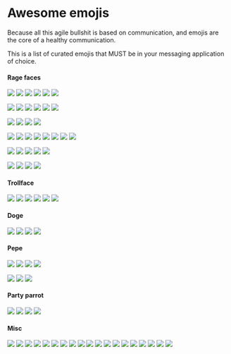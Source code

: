 # Awesome emojis

Because all this agile bullshit is based on communication, and emojis are the
core of a healthy communication.

This is a list of curated emojis that MUST be in your messaging application of
choice.

#### Rage faces

![](rage/sure_baby.png)
![](rage/everything_went_better_than_expected.png)
![](rage/:3.png)
![](rage/epic_win.png)
![](rage/pfftch.png)
![](rage/thumbs_up.png)

![](rage/come_on.png)
![](rage/pondering.png)
![](rage/unhappy.png)
![](rage/wtf.png)
![](rage/fffuuuuu.png)
![](rage/whyyy.png)

![](rage/determined.png)
![](rage/are_you_kidding_me.png)
![](rage/challenge_accepted.png)
![](rage/fuck_yeah.png)

![](rage/poker_face.png)
![](rage/forever_alone.png)
![](rage/okay.png)
![](rage/mother_of_god.png)
![](rage/xD.png)
![](rage/lol.png)
![](rage/megusta.png)
![](rage/y_u_no.png)

![](rage/all_the_things.png)
![](rage/puke_rainbows.png)
![](rage/i_know_that_feel.png)
![](rage/its_something.png)
![](rage/nothing_to_do_here.png)

![](rage/yao.png)
![](rage/notbad.png)
![](rage/seriously_f.png)
![](rage/seriously_m.png)

#### Trollface

![](trollface/troll.png)
![](trollface/trolled_troll.png)
![](trollface/troll_sad.png)
![](trollface/troll_sincere.png)
![](trollface/trolldance.gif)
![](trollface/trolldad.png)


#### Doge

![](doge/doge.png)
![](doge/doge3d.gif)
![](doge/doge_with_it.png)
![](doge/doge_cool.gif)

#### Pepe

![](pepe/pepe.png)
![](pepe/pepe_dreamer.png)
![](pepe/pepe_cool.png)
![](pepe/pepe_love.png)

![](pepe/pepe_sad.png)
![](pepe/pepe_why.png)
![](pepe/pepechu.png)

#### Party parrot

![](parrot/party_parrot.gif)
![](parrot/parrot.gif)
![](parrot/fast_parrot.gif)
![](parrot/ultra_fast_parrot.gif)

#### Misc

![](misc/facepalm.png)
![](misc/grumpycat.png)
![](misc/jake.png)
![](misc/sparta.png)
![](misc/confused_cat.png)
![](misc/kermit.jpg)
![](misc/thinking_kermit.png)
![](misc/this_is_fine.png)
![](misc/trap.png)
![](misc/pundog.png)
![](misc/shurperro.png)
![](misc/dr_evil.jpg)
![](misc/success.png)
![](misc/squirtle.png)
![](misc/suspicious.gif)
![](misc/take_my_money.png)
![](misc/homer_appear.gif)
![](misc/homer_disappear.gif)
![](dance/bananadance.gif)
